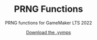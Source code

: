 <h1 align="center">PRNG Functions</h1>

<p align="center">PRNG functions for GameMaker LTS 2022</p>

<p align="center"><a href="https://github.com/JujuAdams/PRNG-Functions/releases/">Download the .yymps</a></p>
